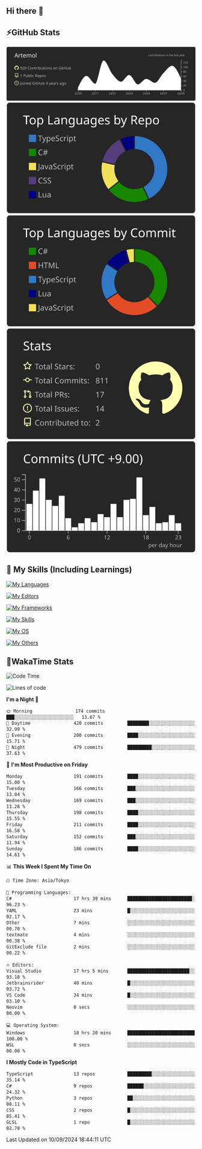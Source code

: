 ## Hi there 👋
<!--
**Artemol/Artemol** is a ✨ _special_ ✨ repository because its `README.md` (this file) appears on your GitHub profile.

Here are some ideas to get you started:

- 🔭 I’m currently working on ...
- 🌱 I’m currently learning ...
- 👯 I’m looking to collaborate on ...
- 🤔 I’m looking for help with ...
- 💬 Ask me about ...
- 📫 How to reach me: ...
- 😄 Pronouns: ...
- ⚡ Fun fact: ...
-->

## ⚡GitHub Stats
[![](https://raw.githubusercontent.com/Artemol/Artemol/main/profile-summary-card-output/apprentice/0-profile-details.svg)](https://github.com/vn7n24fzkq/github-profile-summary-cards)
[![](https://raw.githubusercontent.com/Artemol/Artemol/main/profile-summary-card-output/apprentice/1-repos-per-language.svg)](https://github.com/vn7n24fzkq/github-profile-summary-cards) [![](https://raw.githubusercontent.com/Artemol/Artemol/main/profile-summary-card-output/apprentice/2-most-commit-language.svg)](https://github.com/vn7n24fzkq/github-profile-summary-cards)
[![](https://raw.githubusercontent.com/Artemol/Artemol/main/profile-summary-card-output/apprentice/3-stats.svg)](https://github.com/vn7n24fzkq/github-profile-summary-cards) [![](https://raw.githubusercontent.com/Artemol/Artemol/main/profile-summary-card-output/apprentice/4-productive-time.svg)](https://github.com/vn7n24fzkq/github-profile-summary-cards)

## 🌱 My Skills (Including Learnings)

<!--
### Languages
-->
[![My Languages](https://skillicons.dev/icons?i=ts,py,cs,dotnet,rust,go,c,matlab,css)](https://skillicons.dev)

<!--
### Editors
-->
[![My Editors](https://skillicons.dev/icons?i=vscode,neovim,vim,visualstudio,idea)](https://skillicons.dev)

<!--
### Frameworks
-->
[![My Frameworks](https://skillicons.dev/icons?i=react,nestjs,vite,tailwind,tauri,electron,remix,nextjs,fastapi)](https://skillicons.dev)

<!--
### Tools
-->
[![My Skills](https://skillicons.dev/icons?i=git,nodejs,docker,unity,postman,bun,discord,cloudflare,bash,prometheus,grafana,obsidian)](https://skillicons.dev)

<!--
### OS
-->
[![My OS](https://skillicons.dev/icons?i=windows,ubuntu)](https://skillicons.dev)

<!--
### Others
-->
[![My Others](https://skillicons.dev/icons?i=github,raspberrypi,gcp)](https://skillicons.dev)

## 💬WakaTime Stats
<!--START_SECTION:waka-->
![Code Time](http://img.shields.io/badge/Code%20Time-172%20hrs%207%20mins-blue)

![Lines of code](https://img.shields.io/badge/From%20Hello%20World%20I%27ve%20Written-10.2%20million%20lines%20of%20code-blue)

**I'm a Night 🦉** 

```text
🌞 Morning                174 commits         ███░░░░░░░░░░░░░░░░░░░░░░   13.67 % 
🌆 Daytime                420 commits         ████████░░░░░░░░░░░░░░░░░   32.99 % 
🌃 Evening                200 commits         ████░░░░░░░░░░░░░░░░░░░░░   15.71 % 
🌙 Night                  479 commits         █████████░░░░░░░░░░░░░░░░   37.63 % 
```
📅 **I'm Most Productive on Friday** 

```text
Monday                   191 commits         ████░░░░░░░░░░░░░░░░░░░░░   15.00 % 
Tuesday                  166 commits         ███░░░░░░░░░░░░░░░░░░░░░░   13.04 % 
Wednesday                169 commits         ███░░░░░░░░░░░░░░░░░░░░░░   13.28 % 
Thursday                 198 commits         ████░░░░░░░░░░░░░░░░░░░░░   15.55 % 
Friday                   211 commits         ████░░░░░░░░░░░░░░░░░░░░░   16.58 % 
Saturday                 152 commits         ███░░░░░░░░░░░░░░░░░░░░░░   11.94 % 
Sunday                   186 commits         ████░░░░░░░░░░░░░░░░░░░░░   14.61 % 
```


📊 **This Week I Spent My Time On** 

```text
🕑︎ Time Zone: Asia/Tokyo

💬 Programming Languages: 
C#                       17 hrs 39 mins      ████████████████████████░   96.23 % 
YAML                     23 mins             █░░░░░░░░░░░░░░░░░░░░░░░░   02.17 % 
Other                    7 mins              ░░░░░░░░░░░░░░░░░░░░░░░░░   00.70 % 
textmate                 4 mins              ░░░░░░░░░░░░░░░░░░░░░░░░░   00.38 % 
GitExclude file          2 mins              ░░░░░░░░░░░░░░░░░░░░░░░░░   00.22 % 

🔥 Editors: 
Visual Studio            17 hrs 5 mins       ███████████████████████░░   93.18 % 
Jetbrainsrider           40 mins             █░░░░░░░░░░░░░░░░░░░░░░░░   03.72 % 
VS Code                  34 mins             █░░░░░░░░░░░░░░░░░░░░░░░░   03.10 % 
Neovim                   0 secs              ░░░░░░░░░░░░░░░░░░░░░░░░░   00.00 % 

💻 Operating System: 
Windows                  18 hrs 20 mins      █████████████████████████   100.00 % 
WSL                      0 secs              ░░░░░░░░░░░░░░░░░░░░░░░░░   00.00 % 
```

**I Mostly Code in TypeScript** 

```text
TypeScript               13 repos            █████████░░░░░░░░░░░░░░░░   35.14 % 
C#                       9 repos             ██████░░░░░░░░░░░░░░░░░░░   24.32 % 
Python                   3 repos             ██░░░░░░░░░░░░░░░░░░░░░░░   08.11 % 
CSS                      2 repos             █░░░░░░░░░░░░░░░░░░░░░░░░   05.41 % 
GLSL                     1 repo              █░░░░░░░░░░░░░░░░░░░░░░░░   02.70 % 
```




 Last Updated on 10/09/2024 18:44:11 UTC
<!--END_SECTION:waka-->
